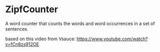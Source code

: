 # ZipfCounter
A word counter that counts the words and word occurrences in a set of sentences.

based on this video from Vsauce: https://www.youtube.com/watch?v=fCn8zs912OE
